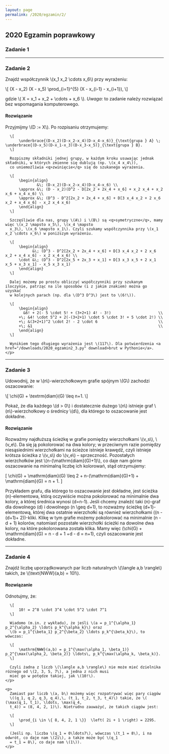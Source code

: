 ```yaml
---
layout: page
permalink: /2020/egzamin/2/
---
```


## 2020 Egzamin poprawkowy

### Zadanie 1

---

### Zadanie 2

Znajdź współczynnik \\(x_1 x_2 \cdots x_6\\) przy wyrażeniu:

\\[
    (X - x_2) (X - x_5) \prod_{i=1}^{5} (X - x_{i-1} - x_{i+1}),
\\]

gdzie \\( X = x_1 + x_2 + \cdots + x_6 \\). *Uwaga:* to zadanie należy rozwiązać bez wspomagania komputerowego.

<div data-collapse>
  <h4 class="collapsible">Rozwiązanie</h4>
  <div class="solution">
    <p>
      Przyjmijmy \(D := X\). Po rozpisaniu otrzymujemy:

      \[
          \underbrace{(D-x_2)(D-x_2-x_4)(D-x_4-x_6)}_{\text{grupa } A} \; \underbrace{(D-x_5)(D-x_1-x_3)(D-x_3-x_5)}_{\text{grupa } B}.
      \]

      Rozpiszmy składniki jednej grupy, w każdym kroku usuwając jednak składniki, w których zmienne się dublują (np. \(x_4 x_4\)),
      co uniemożliwia <q>zwinięcie</q> się do szukanego wyrażenia.

      \[
          \begin{align}
                  &\; (D-x_2)(D-x_2-x_4)(D-x_4-x_6) \\
          \approx &\; (D - x_2)(D^2 - D[2x_2 + 2x_4 + x_6] + x_2 x_4 + x_2 x_6 + x_4 x_6) \\
          \approx &\; (D^3 - D^2[2x_2 + 2x_4 + x_6] + D[3 x_4 x_2 + 2 x_6 x_2 + x_4 x_6] - x_2 x_4 x_6)
          \end{align}
      \]

      Szczęśliwie dla nas, grupy \(A\) i \(B\) są <q>symetryczne</q>, mamy więc \(x_2 \mapsto x_5\), \(x_4 \mapsto
      x_3\), \(x_6 \mapsto x_1\). Czyli szukamy współczynnika przy \(x_1 x_2 \cdots x_6\) w poniższym wyrażeniu.

      \[
          \begin{align}
                &\; (D^3 - D^2[2x_2 + 2x_4 + x_6] + D[3 x_4 x_2 + 2 x_6 x_2 + x_4 x_6] - x_2 x_4 x_6) \\
          \cdot &\; (D^3 - D^2[2x_5 + 2x_3 + x_1] + D[3 x_3 x_5 + 2 x_1 x_5 + x_3 x_1] - x_5 x_3 x_1)
          \end{align}
      \]

      Dalej możemy po prostu obliczyć współczynniki przy szukanym iloczynie, patrząc na ile sposobów (i z jakim znakiem) można go uzyskać
      w kolejnych parach (np. dla \(D^3 D^3\) jest to \(6!\)).

      \[
          \begin{align}
            &6! + 2(- 5 \cdot 5! + (3+2+1) 4! - 3!)                     \\
          +\; &4! \cdot 5^2 + 2(-(3+2+1) \cdot 5 \cdot 3! + 5 \cdot 2!) \\
          +\; &(3+2+1)^2 \cdot 2! - 2 \cdot 6                           \\
          +\; &1                                                        \\
          \end{align}
      \]

      Wynikiem tego długiego wyrażenia jest \(117\). Dla potwierdzenia <a href="/downloads/2020_egzamin2_3.py" download>brut w Pythonie</a>.
    </p>
  </div>
</div>

---

### Zadanie 3

Udowodnij, że w \\(n\\)-wierzchołkowym grafie spójnym \\(G\\) zachodzi oszacowanie:

\\[
    \chi(G) + \textrm{diam}(G) \leq n+1.
\\]

Pokaż, że dla każdego \\(d > 0\\) i dostatecznie dużego \\(n\\) istnieje graf \\(n\\)-wierzchołkowy o średnicy \\(d\\),
dla którego to oszacowanie jest dokładne.

<div data-collapse>
  <h4 class="collapsible">Rozwiązanie</h4>
  <div class="solution">
  Rozważmy najdłuższą ścieżkę w grafie pomiędzy wierzchołkami \(v_s\), \(v_e\). Da się ją pokolorować na dwa kolory; w
  przeciwnym razie pomiędzy niesąsiednimi wierzchołkami na ścieżce istnieje krawędź, czyli istnieje krótsza ścieżka z
  \(v_s\) do \(v_e\) – sprzeczność. Pozostałych wierzchołków jest \(n-(\mathrm{diam}(G)+1)\), co daje nam górne
  oszacowanie na minimalną liczbę ich kolorowań, stąd otrzymujemy:

  \[
      \chi(G) + \mathrm{diam}(G) \leq 2 + n-(\mathrm{diam}(G)+1) + \mathrm{diam}(G) = n + 1.
  \]

  Przykładem grafu, dla którego to oszacowanie jest dokładne, jest ścieżka \(n\)-elementowa, którą oczywiście można
  pokolorować na minimalnie dwa kolory, a której średnica wynosi \(d=n-1\). Jeśli chcemy znaleźć taki \(n\)-graf dla
  dowolnego \(d\) i dowolnego \(n \geq d+1\), to rozważmy ścieżkę \(d+1\)-elementową, której dwa ostatnie wierzchołki są również
  wierzchołkami \((n -(d+1)+ 2)\)-kliki. Klikę w tym grafie możemy pokolorować na minimalnie \(n - d + 1\) kolorów,
  natomiast pozostałe wierzchołki ścieżki na dowolne dwa kolory, na które pokolorowana została klika. Mamy więc
  \(\chi(G) + \mathrm{diam}(G) = n - d + 1 +d - d = n+1\), czyli oszacowanie jest dokładne.
  </div>
</div>

---

### Zadanie 4


Znajdź liczbę uporządkowanych par liczb naturalnych \\(\langle a,b \rangle\\) takich, że \\(\text{NWW}(a,b) = 10!\\).

<div data-collapse>
  <h4 class="collapsible">Rozwiązanie</h4>
  <div class="solution">
    <p>
      Odnotujmy, że:

      \[
          10! = 2^8 \cdot 3^4 \cdot 5^2 \cdot 7^1
      \]

      Wiadomo (m.in. z wykładu), że jeśli \(a = p_1^{\alpha_1} p_2^{\alpha_2} \ldots p_k^{\alpha_k}\) oraz
      \(b = p_1^{\beta_1} p_2^{\beta_2} \ldots p_k^{\beta_k}\), to wówczas:

      \[
          \mathrm{NWW}(a,b) = p_1^{\max(\alpha_1, \beta_1)} p_2^{\max(\alpha_2, \beta_2)} \ldots\, p_k^{\max(\alpha_k, \beta_k)}.
      \]

      Czyli żadna z liczb \(\langle a,b \rangle\) nie może mieć dzielnika różnego od \(2, 3, 5, 7\), a jedna z nich musi
      mieć go w potędze takiej, jak \(10!\).
    </p>

    <p>
      Zamiast par liczb \(a, b\) możemy więc rozpatrywać więc pary ciągów
      \((q_1, q_2, q_3, q_4),\, (t_1, t_2, t_3, t_4)\) takie, że \( (\max(q_1, t_1), \ldots, \max(q_4,
      t_4)) = (8, 4, 2, 1)\). Nietrudno zauważyć, że takich ciągów jest:

      \[
          \prod_{i \in \{ 8, 4, 2, 1 \}}  \left( 2i + 1 \right) = 2295.
      \]

      (Jeśli np. liczba \(q_1 = 0\ldots7\), wówczas \(t_1 = 8\), i na odwrót, co daje nam \(2i\), a także może być \(q_1
      = t_1 = 8\), co daje nam \(1\)).
    </p>
  </div>
</div>
